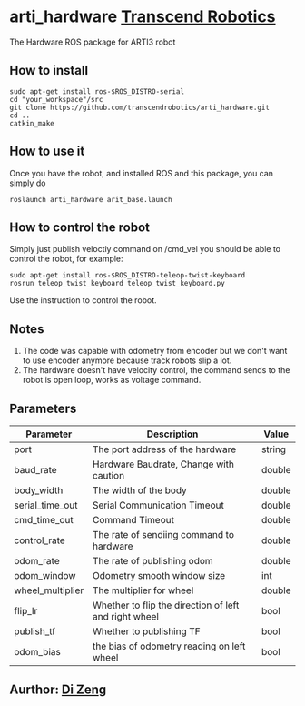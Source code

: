 # arti_hardware  [Transcend Robotics](http://transcendrobotics.com/)
The Hardware ROS package for ARTI3 robot
## How to install
```
sudo apt-get install ros-$ROS_DISTRO-serial
cd "your_workspace"/src
git clone https://github.com/transcendrobotics/arti_hardware.git
cd ..
catkin_make
```
## How to use it
Once you have the robot, and installed ROS and this package, you can simply do
```
roslaunch arti_hardware arit_base.launch
```
## How to control the robot
Simply just publish veloctiy command on /cmd_vel you should be able to control the robot, for example:
```
sudo apt-get install ros-$ROS_DISTRO-teleop-twist-keyboard
rosrun teleop_twist_keyboard teleop_twist_keyboard.py
```
Use the instruction to control the robot.
## Notes
1. The code was capable with odometry from encoder but we don't want to use encoder anymore because track robots slip a lot.
2. The hardware doesn't have velocity control, the command sends to the robot is open loop, works as voltage command.

## Parameters
<param name="port" value="/dev/ttyACM0"/>
<param name="baud_rate" value="9600"/>
<param name="body_width" value="1.078"/>
<param name="serial_time_out" value="50"/>
<param name="cmd_time_out" value="0.1"/>
<param name="control_rate" value="10"/>
<param name="odom_rate" value="60"/>
<param name="odom_window" value="20"/>
<param name="wheel_multiplier" value="-0.0145"/>
<param name="cmd_from_hardware" value="true"/>
<param name="flip_lr" value="false"/>
<param name="publish_tf" value="false"/>
<param name="odom_bias" value="0.98"/>
<remap from="odom" to="/arti/odom"/>

 Parameter                    |           Description                                       |              Value          
------------------------------|-------------------------------------------------------------|-------------------------    
port                          | The port address of the hardware                            | string               
baud_rate                     | Hardware Baudrate, Change with caution                      | double
body_width                    | The width of the body                                       | double
serial_time_out               | Serial Communication Timeout                                | double
cmd_time_out                  | Command Timeout                                             | double
control_rate                  | The rate of sendiing command to hardware                    | double
odom_rate                     | The rate of publishing odom                                 | double
odom_window                   | Odometry smooth window size                                 | int
wheel_multiplier              | The multiplier for wheel                                    | double
flip_lr                       | Whether to flip the direction of left and right wheel       | bool        
publish_tf                    | Whether to publishing TF                                    | bool        
odom_bias                     | the bias of odometry reading on left wheel                  | bool        

## Aurthor: [Di Zeng](https://www.linkedin.com/in/dizeng)

